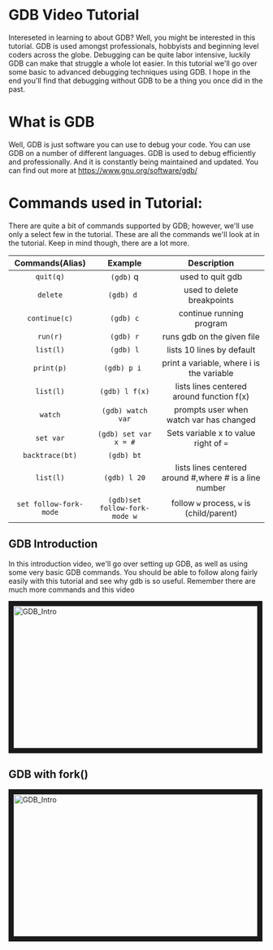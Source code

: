 # GDB Video Tutorial

Intereseted in learning to about GDB? 
Well, you might be interested in this tutorial.
GDB is used amongst professionals, hobbyists and beginning level coders across the globe.
Debugging can be quite labor intensive, luckily GDB can make that struggle a whole lot easier.
In this tutorial we'll go over some basic to advanced debugging techniques using GDB.
I hope in the end you'll find that debugging without GDB to be a thing you once did in the past.

What is GDB
====
Well, GDB is just software you can use to debug your code.
You can use GDB on a number of different languages. 
GDB is used to debug efficiently and professionally.
And it is constantly being maintained and updated.
You can find out more at https://www.gnu.org/software/gdb/

Commands used in Tutorial:
===
There are quite a bit of commands supported by GDB;
 however, we'll use only a select few in the tutorial.
These are all the commands we'll look at in the tutorial.
Keep in mind though, there are a lot more. 

| Commands(Alias)| Example | Description |
|:-----------:|:--------------:|:----------------------------:|
| `quit(q)` | `(gdb)` q | used to quit gdb|
| `delete` | `(gdb) d `| used to delete breakpoints|
| `continue(c)`|`(gdb) c`| continue running program|
| `run(r)`  | `(gdb) r`    | runs gdb on the given file |
| `list(l)` | `(gdb) l`    | lists 10 lines by default  |
| `print(p)`| `(gdb) p i ` | print a variable, where i is the variable|
| `list(l)` | `(gdb) l f(x)`| lists lines centered around function f(x)|
| `watch` | `(gdb) watch var` | prompts user when watch var has changed|
| `set var` | `(gdb) set var x = #` | Sets variable x to value right of `=`|
| `backtrace(bt)`| `(gdb) bt` | |outputs summary of calls to current location|
| `list(l)` | `(gdb) l 20` | lists lines centered around #,where # is a line number |
|`set follow-fork-mode`| `(gdb)set follow-fork-mode w`| follow `w` process, `w` is (child/parent)|


GDB Introduction
----------------
In this introduction video, we'll go over setting up GDB, as well as using some very basic GDB commands.
You should be able to follow along fairly easily with this tutorial and see why gdb is so useful.
Remember there are much more commands and this video 

<a href="https://www.youtube.com/watch?v=opJGK9OQ9wg&feature=youtu.be" target="_blank"><img src="https://i.ytimg.com/vi/opJGK9OQ9wg/1.jpg?time=1426903782848" 
alt="GDB_Intro" width="480" height="280" border="10" /></a>


GDB with fork()
---------------

<a href="https://www.youtube.com/watch?v=kMGg2t-sfik" target="_blank"><img src="https://i.ytimg.com/vi/kMGg2t-sfik/1.jpg?time=1426904433834" 
alt="GDB_Intro" width="480" height="280" border="10" /></a>

